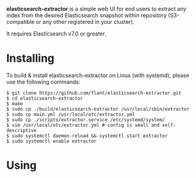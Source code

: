**elasticsearch-extractor** is a simple web UI for end users to extract any index from the desired Elasticsearch snapshot within repository (S3-compatible or any other registered in your cluster).

It requires Elasticsearch v7.0 or greater.

# Installing

To build & install elasticsearch-extractor on Linux (with systemd), please use the following commands:

```
$ git clone https://github.com/flant/elasticsearch-extractor.git
$ cd elasticsearch-extractor
$ make
$ sudo cp ./build/elasticsearch-extractor /usr/local/sbin/extractor
$ sudo cp main.yml /usr/local/etc/extractor.yml
$ sudo cp ./scripts/extractor.service /etc/systemd/system/
$ vim /usr/local/etc/extractor.yml # config is small and self-descriptive
$ sudo systemctl daemon-reload && systemctl start extractor
$ sudo systemctl enable extractor
```

# Using
